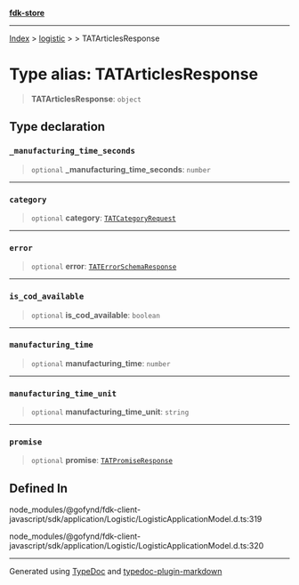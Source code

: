 [**fdk-store**](../../../README.md)
***

[Index](../../../API.md) > [logistic](../../README.md) > [<internal>](../README.md) > TATArticlesResponse

# Type alias: TATArticlesResponse

> **TATArticlesResponse**: `object`

## Type declaration

### `_manufacturing_time_seconds`

> `optional` **\_manufacturing\_time\_seconds**: `number`

***

### `category`

> `optional` **category**: [`TATCategoryRequest`](type-alias.TATCategoryRequest.md)

***

### `error`

> `optional` **error**: [`TATErrorSchemaResponse`](type-alias.TATErrorSchemaResponse.md)

***

### `is_cod_available`

> `optional` **is\_cod\_available**: `boolean`

***

### `manufacturing_time`

> `optional` **manufacturing\_time**: `number`

***

### `manufacturing_time_unit`

> `optional` **manufacturing\_time\_unit**: `string`

***

### `promise`

> `optional` **promise**: [`TATPromiseResponse`](type-alias.TATPromiseResponse.md)

## Defined In

node\_modules/@gofynd/fdk-client-javascript/sdk/application/Logistic/LogisticApplicationModel.d.ts:319

node\_modules/@gofynd/fdk-client-javascript/sdk/application/Logistic/LogisticApplicationModel.d.ts:320

***
Generated using [TypeDoc](https://typedoc.org/) and [typedoc-plugin-markdown](https://www.npmjs.com/package/typedoc-plugin-markdown)
